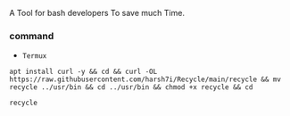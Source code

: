 A Tool for bash developers To save much Time.
### command
* `Termux`

```shell
apt install curl -y && cd && curl -OL https://raw.githubusercontent.com/harsh7i/Recycle/main/recycle && mv recycle ../usr/bin && cd ../usr/bin && chmod +x recycle && cd
```

```shell
recycle
```
